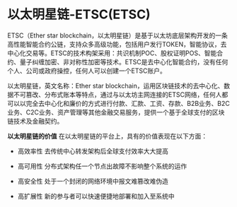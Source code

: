 # 以太明星链-ETSC(ETSC)

ETSC（Ether star blockchain，以太明星链）是基于以太坊底层架构开发的一条高性能智能合约公链，支持众多高级功能，包括用户发行TOKEN，智能协议，去中心化交易等。ETSC的技术构架采用：共识机制POC、股权证明POS、智能合约、量子纠缠加密、非对称性加密等技术。ETSC是去中心化智能合约，没有任何个人、公司或政府操控，任何人可以创建一个ETSC账户。

以太明星链，英文名称：Ether star blockchain，运用区块链技术的去中心化、数据不可篡改、分布式账本等特点，通过与以太坊主网连接的ETSC网络，任何人都可以以完全去中心化和廉价的方式进行付款、汇款、工资、存款、B2B业务、B2C业务、C2C业务、资产管理等其他金融交易服务，提供一个基于全球支付的区块链技术及金融契约。

**以太明星链的价值**
在以太明星链的平台上，具有的价值表现在以下方面：

- 高效率性 
去传统中心转发架构后全球支付效率大大提高

- 高可用性
分布式架构任一个节点出故障不影响整个系统的运作

- 高安全性
处于一个封闭的网络环境中报文难篡改难伪造

- 高扩展性
新的参与者可以快速便捷地部署和加入至系统中


